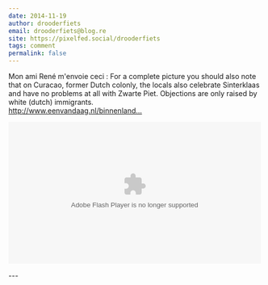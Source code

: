 ```yaml
---
date: 2014-11-19
author: drooderfiets
email: drooderfiets@blog.re
site: https://pixelfed.social/drooderfiets
tags: comment
permalink: false
---
```


<p>Mon ami René m'envoie ceci : For a complete picture you should also note that on Curacao, former Dutch colonly, the locals also celebrate Sinterklaas and have no problems at all with Zwarte Piet. Objections are only raised by white (dutch) immigrants.<br />
<a href="http://www.eenvandaag.nl/binnenland/55246/amper_zwarte_pieten_discussie_op_cura_ao" title="http://www.eenvandaag.nl/binnenland/55246/amper_zwarte_pieten_discussie_op_cura_ao">http://www.eenvandaag.nl/binnenland...</a></p>
<p>
<object type="application/x-shockwave-flash" data="http://www.eenvandaag.nl/v/107144" width="500" height="281">
<param name="movie" value="http://www.eenvandaag.nl/v/107144"></param>
<param name="allowfullscreen" value="true"></param>
<param name="allowscriptaccess" value="always"></param>
</object>
<img src="http://b.scorecardresearch.com/p?c1=2&amp;c2=17827132&amp;ns_site=po-totaal&amp;name=eenvandaag.player.embed.amper_zwarte_pieten_discussie_op_cura_ao&amp;potag1=eenvandaag&amp;potag2=www&amp;potag3=avrotros&amp;potag4=avrotros&amp;potag5=programma&amp;potag6=video&amp;potag7=npo1&amp;potag8=site&amp;potag9=site" width="1" height="1" alt="sitestat"> 
</p>
---